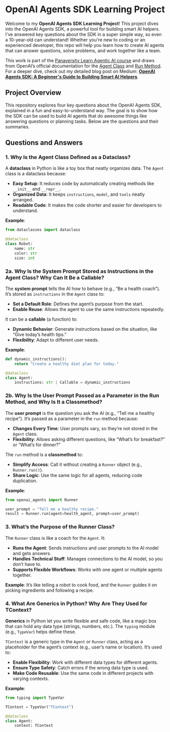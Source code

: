 # OpenAI Agents SDK Learning Project

Welcome to my **OpenAI Agents SDK Learning Project**! This project dives into the OpenAI Agents SDK, a powerful tool for building smart AI helpers. I've answered key questions about the SDK in a super simple way, so even a 10-year-old can understand! Whether you're new to coding or an experienced developer, this repo will help you learn how to create AI agents that can answer questions, solve problems, and work together like a team.

This work is part of the [Panaversity Learn Agentic AI course](https://github.com/panaversity/learn-agentic-ai/tree/main/01_ai_agents_first) and draws from OpenAI’s official documentation for the [Agent Class](https://openai.github.io/openai-agents-python/ref/agent/) and [Run Method](https://openai.github.io/openai-agents-python/ref/run/). For a deeper dive, check out my detailed blog post on Medium: **[OpenAI Agents SDK: A Beginner's Guide to Building Smart AI Helpers](https://medium.com/@shuremsyed41/openai-agents-sdk-a-beginners-guide-to-building-smart-ai-helpers-understanding-openai-agents-sdk-ec8ec76cb223)**.

## Project Overview

This repository explores four key questions about the OpenAI Agents SDK, explained in a fun and easy-to-understand way. The goal is to show how the SDK can be used to build AI agents that do awesome things like answering questions or planning tasks. Below are the questions and their summaries.

## Questions and Answers

### 1. Why Is the Agent Class Defined as a Dataclass?

A **dataclass** in Python is like a toy box that neatly organizes data. The `Agent` class is a dataclass because:
- **Easy Setup**: It reduces code by automatically creating methods like `__init__` and `__repr__`.
- **Organized Data**: It keeps `instructions`, `model`, and `tools` neatly arranged.
- **Readable Code**: It makes the code shorter and easier for developers to understand.

**Example**:
```python
from dataclasses import dataclass

@dataclass
class Robot:
    name: str
    color: str
    size: int
```

### 2a. Why Is the System Prompt Stored as Instructions in the Agent Class? Why Can It Be a Callable?

The **system prompt** tells the AI how to behave (e.g., “Be a health coach”). It’s stored as `instructions` in the `Agent` class to:
- **Set a Default Role**: Defines the agent’s purpose from the start.
- **Enable Reuse**: Allows the agent to use the same instructions repeatedly.

It can be a **callable** (a function) to:
- **Dynamic Behavior**: Generate instructions based on the situation, like “Give today’s health tips.”
- **Flexibility**: Adapt to different user needs.

**Example**:
```python
def dynamic_instructions():
    return "Create a healthy diet plan for today."

@dataclass
class Agent:
    instructions: str | Callable = dynamic_instructions
```

### 2b. Why Is the User Prompt Passed as a Parameter in the Run Method, and Why Is It a Classmethod?

The **user prompt** is the question you ask the AI (e.g., “Tell me a healthy recipe”). It’s passed as a parameter in the `run` method because:
- **Changes Every Time**: User prompts vary, so they’re not stored in the `Agent` class.
- **Flexibility**: Allows asking different questions, like “What’s for breakfast?” or “What’s for dinner?”

The `run` method is a **classmethod** to:
- **Simplify Access**: Call it without creating a `Runner` object (e.g., `Runner.run()`).
- **Share Logic**: Use the same logic for all agents, reducing code duplication.

**Example**:
```python
from openai_agents import Runner

user_prompt = "Tell me a healthy recipe."
result = Runner.run(agent=health_agent, prompt=user_prompt)
```

### 3. What’s the Purpose of the Runner Class?

The `Runner` class is like a coach for the `Agent`. It:
- **Runs the Agent**: Sends instructions and user prompts to the AI model and gets answers.
- **Handles Technical Stuff**: Manages connections to the AI model, so you don’t have to.
- **Supports Flexible Workflows**: Works with one agent or multiple agents together.

**Example**: It’s like telling a robot to cook food, and the `Runner` guides it on picking ingredients and following a recipe.

### 4. What Are Generics in Python? Why Are They Used for TContext?

**Generics** in Python let you write flexible and safe code, like a magic box that can hold any data type (strings, numbers, etc.). The `typing` module (e.g., `TypeVar`) helps define these.

`TContext` is a generic type in the `Agent` or `Runner` class, acting as a placeholder for the agent’s context (e.g., user’s name or location). It’s used to:
- **Enable Flexibility**: Work with different data types for different agents.
- **Ensure Type Safety**: Catch errors if the wrong data type is used.
- **Make Code Reusable**: Use the same code in different projects with varying contexts.

**Example**:
```python
from typing import TypeVar

TContext = TypeVar("TContext")

@dataclass
class Agent:
    context: TContext
```